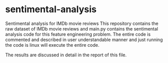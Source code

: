 # sentimental-analysis
Sentimental analysis for IMDb movie reviews
This repository contains the raw dataset of IMDb movie reviews and main.py contains the sentimental analysis code for this feature engineering problem. 
The entire code is commented and described in user understandable manner and just running the code is linux will execute the entire code. 

The results are discussed in detail in the report of this file.
